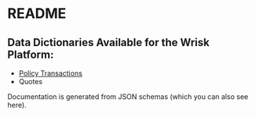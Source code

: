 # README

## Data Dictionaries Available for the Wrisk Platform:

- [Policy Transactions](./documentation/policy_transactions/policy_transaction.md)
- Quotes

Documentation is generated from JSON schemas (which you can also see here).

